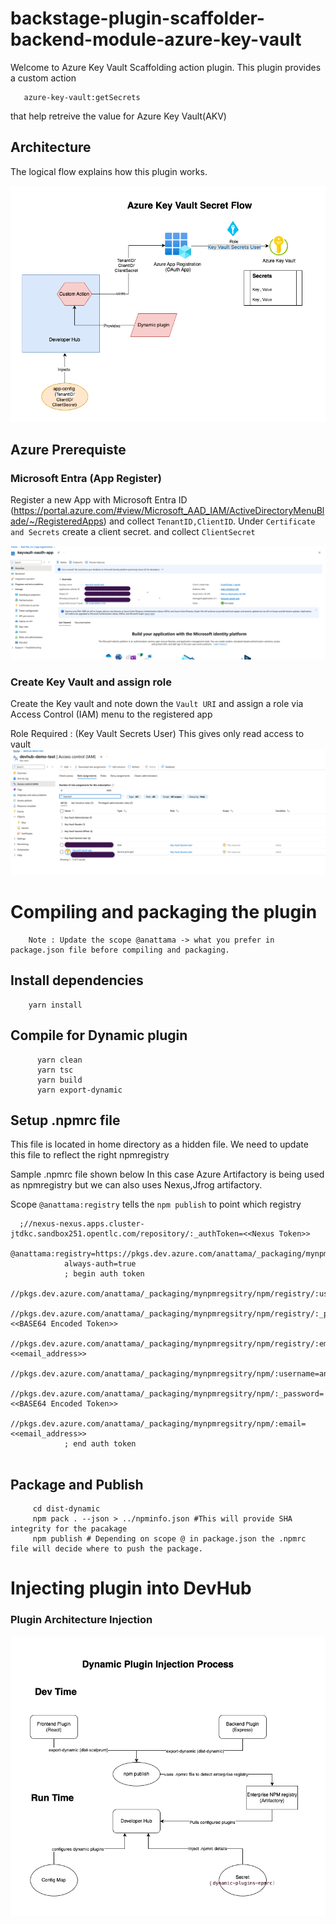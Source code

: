 # backstage-plugin-scaffolder-backend-module-azure-key-vault

Welcome to Azure Key Vault Scaffolding action plugin. This plugin provides a custom action 
```
   azure-key-vault:getSecrets
``` 
that help retreive the value for Azure Key Vault(AKV) 

## Architecture

The logical flow explains how this plugin works.

![Architecture](/docs/azure-key-vault.png)

## Azure Prerequiste

### Microsoft Entra (App Register)

Register a new App with Microsoft Entra ID (https://portal.azure.com/#view/Microsoft_AAD_IAM/ActiveDirectoryMenuBlade/~/RegisteredApps) and collect `TenantID,ClientID`. Under `Certificate and Secrets` create a client secret. and collect `ClientSecret`

![Oauth App](/docs/azure-oauth-app-registration.png)

### Create Key Vault and assign role

Create the Key vault and note down the `Vault URI` and assign a role via Access Control (IAM) menu to the registered app


Role Required : (Key Vault Secrets User) This gives only read access to vault
![Assign Role](/docs/azure-register-app-assign-role.png)

# Compiling and packaging the plugin

```
    Note : Update the scope @anattama -> what you prefer in package.json file before compiling and packaging.
```    
## Install dependencies

```
    yarn install
```    

## Compile for Dynamic plugin
```
      yarn clean
      yarn tsc
      yarn build
      yarn export-dynamic
```

## Setup .npmrc file
   This file is located in home directory as a hidden file. We need to update this file to reflect the right npmregistry

   Sample .npmrc file shown below In this case Azure Artifactory is being used as npmregistry but we can also uses Nexus,Jfrog artifactory.

   Scope `@anattama:registry` tells the `npm publish` to point which registry


```
  ;//nexus-nexus.apps.cluster-jtdkc.sandbox251.opentlc.com/repository/:_authToken=<<Nexus Token>>
            @anattama:registry=https://pkgs.dev.azure.com/anattama/_packaging/mynpmregsitry/npm/registry/
            always-auth=true
            ; begin auth token
            //pkgs.dev.azure.com/anattama/_packaging/mynpmregsitry/npm/registry/:username=anattama
            //pkgs.dev.azure.com/anattama/_packaging/mynpmregsitry/npm/registry/:_password=<<BASE64 Encoded Token>>
            //pkgs.dev.azure.com/anattama/_packaging/mynpmregsitry/npm/registry/:email=<<email_address>>
            //pkgs.dev.azure.com/anattama/_packaging/mynpmregsitry/npm/:username=anattama
            //pkgs.dev.azure.com/anattama/_packaging/mynpmregsitry/npm/:_password=<<BASE64 Encoded Token>>
            //pkgs.dev.azure.com/anattama/_packaging/mynpmregsitry/npm/:email=<<email_address>>
            ; end auth token
          
```        



## Package and Publish 

```
     cd dist-dynamic
     npm pack . --json > ../npminfo.json #This will provide SHA integrity for the pacakage
     npm publish # Depending on scope @ in package.json the .npmrc file will decide where to push the package.
```

# Injecting plugin into DevHub

### Plugin Architecture Injection
      
![Dynamic Plugin Injection](/docs/dynamic-plugin-injection.png)


